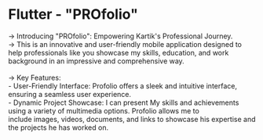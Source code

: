    # Flutter - "PROfolio"

-> Introducing "PROfolio": Empowering Kartik's Professional Journey. <br>
-> This is an innovative and user-friendly mobile application designed to help professionals like you showcase my skills, education, and work 
   background in an impressive and comprehensive way.<br> <br>
-> Key Features:<br>
      - User-Friendly Interface: Profolio offers a sleek and intuitive interface, ensuring a seamless user experience. <br>
      - Dynamic Project Showcase: I can present My skills and achievements using a variety of multimedia options. Profolio allows me to <br>
        include images, videos, documents, and links to showcase his expertise and the projects he has worked on.<br>
      
